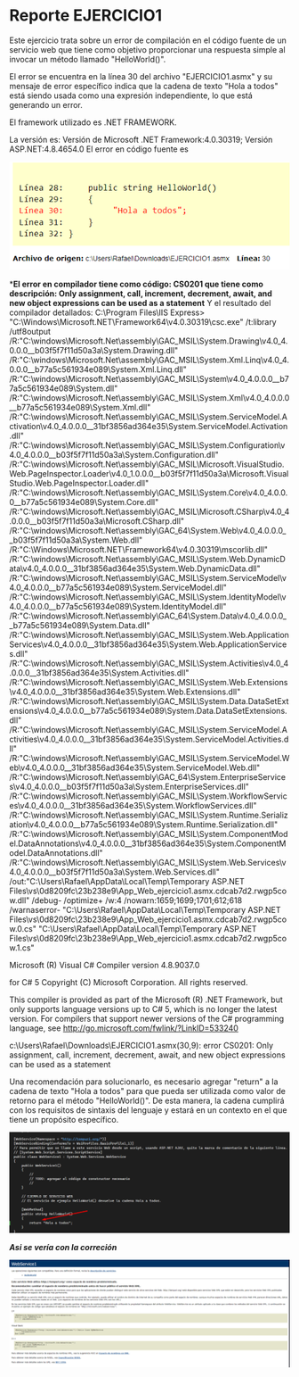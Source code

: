 ﻿# Reporte EJERCICIO1

Este ejercicio trata sobre un error de compilación en el código fuente de un servicio web que tiene como
objetivo proporcionar una respuesta simple al invocar un método llamado "HelloWorld()".

El error se encuentra en la línea 30 del archivo "EJERCICIO1.asmx" y su mensaje de error específico indica
que la cadena de texto "Hola a todos" está siendo usada como una expresión independiente, lo que está
generando un error.

El framework utilizado es .NET FRAMEWORK.

La versión es: Versión de Microsoft .NET Framework:4.0.30319; Versión ASP.NET:4.8.4654.0
El error en código fuente es

![imagen1.png](assets%2Fimg%2Fimagen1.png)

***El error en compilador tiene como código: CS0201 que tiene como descripción: Only assignment, call,
increment, decrement, await, and new object expressions can be used as a statement**
Y el resultado del compilador detallados:
C:\Program Files\IIS Express> "C:\Windows\Microsoft.NET\Framework64\v4.0.30319\csc.exe" /t:library /utf8output /R:"C:\windows\Microsoft.Net\assembly\GAC_MSIL\System.Drawing\v4.0_4.0.0.0__b03f5f7f11d50a3a\System.Drawing.dll" /R:"C:\windows\Microsoft.Net\assembly\GAC_MSIL\System.Xml.Linq\v4.0_4.0.0.0__b77a5c561934e089\System.Xml.Linq.dll" /R:"C:\windows\Microsoft.Net\assembly\GAC_MSIL\System\v4.0_4.0.0.0__b77a5c561934e089\System.dll" /R:"C:\windows\Microsoft.Net\assembly\GAC_MSIL\System.Xml\v4.0_4.0.0.0__b77a5c561934e089\System.Xml.dll" /R:"C:\windows\Microsoft.Net\assembly\GAC_MSIL\System.ServiceModel.Activation\v4.0_4.0.0.0__31bf3856ad364e35\System.ServiceModel.Activation.dll" /R:"C:\windows\Microsoft.Net\assembly\GAC_MSIL\System.Configuration\v4.0_4.0.0.0__b03f5f7f11d50a3a\System.Configuration.dll" /R:"C:\windows\Microsoft.Net\assembly\GAC_MSIL\Microsoft.VisualStudio.Web.PageInspector.Loader\v4.0_1.0.0.0__b03f5f7f11d50a3a\Microsoft.VisualStudio.Web.PageInspector.Loader.dll" /R:"C:\windows\Microsoft.Net\assembly\GAC_MSIL\System.Core\v4.0_4.0.0.0__b77a5c561934e089\System.Core.dll" /R:"C:\windows\Microsoft.Net\assembly\GAC_MSIL\Microsoft.CSharp\v4.0_4.0.0.0__b03f5f7f11d50a3a\Microsoft.CSharp.dll" /R:"C:\windows\Microsoft.Net\assembly\GAC_64\System.Web\v4.0_4.0.0.0__b03f5f7f11d50a3a\System.Web.dll" /R:"C:\Windows\Microsoft.NET\Framework64\v4.0.30319\mscorlib.dll" /R:"C:\windows\Microsoft.Net\assembly\GAC_MSIL\System.Web.DynamicData\v4.0_4.0.0.0__31bf3856ad364e35\System.Web.DynamicData.dll" /R:"C:\windows\Microsoft.Net\assembly\GAC_MSIL\System.ServiceModel\v4.0_4.0.0.0__b77a5c561934e089\System.ServiceModel.dll" /R:"C:\windows\Microsoft.Net\assembly\GAC_MSIL\System.IdentityModel\v4.0_4.0.0.0__b77a5c561934e089\System.IdentityModel.dll" /R:"C:\windows\Microsoft.Net\assembly\GAC_64\System.Data\v4.0_4.0.0.0__b77a5c561934e089\System.Data.dll" /R:"C:\windows\Microsoft.Net\assembly\GAC_MSIL\System.Web.ApplicationServices\v4.0_4.0.0.0__31bf3856ad364e35\System.Web.ApplicationServices.dll" /R:"C:\windows\Microsoft.Net\assembly\GAC_MSIL\System.Activities\v4.0_4.0.0.0__31bf3856ad364e35\System.Activities.dll" /R:"C:\windows\Microsoft.Net\assembly\GAC_MSIL\System.Web.Extensions\v4.0_4.0.0.0__31bf3856ad364e35\System.Web.Extensions.dll" /R:"C:\windows\Microsoft.Net\assembly\GAC_MSIL\System.Data.DataSetExtensions\v4.0_4.0.0.0__b77a5c561934e089\System.Data.DataSetExtensions.dll" /R:"C:\windows\Microsoft.Net\assembly\GAC_MSIL\System.ServiceModel.Activities\v4.0_4.0.0.0__31bf3856ad364e35\System.ServiceModel.Activities.dll" /R:"C:\windows\Microsoft.Net\assembly\GAC_MSIL\System.ServiceModel.Web\v4.0_4.0.0.0__31bf3856ad364e35\System.ServiceModel.Web.dll" /R:"C:\windows\Microsoft.Net\assembly\GAC_64\System.EnterpriseServices\v4.0_4.0.0.0__b03f5f7f11d50a3a\System.EnterpriseServices.dll" /R:"C:\windows\Microsoft.Net\assembly\GAC_MSIL\System.WorkflowServices\v4.0_4.0.0.0__31bf3856ad364e35\System.WorkflowServices.dll" /R:"C:\windows\Microsoft.Net\assembly\GAC_MSIL\System.Runtime.Serialization\v4.0_4.0.0.0__b77a5c561934e089\System.Runtime.Serialization.dll" /R:"C:\windows\Microsoft.Net\assembly\GAC_MSIL\System.ComponentModel.DataAnnotations\v4.0_4.0.0.0__31bf3856ad364e35\System.ComponentModel.DataAnnotations.dll" /R:"C:\windows\Microsoft.Net\assembly\GAC_MSIL\System.Web.Services\v4.0_4.0.0.0__b03f5f7f11d50a3a\System.Web.Services.dll" /out:"C:\Users\Rafael\AppData\Local\Temp\Temporary ASP.NET Files\vs\0d8209fc\23b238e9\App_Web_ejercicio1.asmx.cdcab7d2.rwgp5cow.dll" /debug- /optimize+ /w:4 /nowarn:1659;1699;1701;612;618 /warnaserror-  "C:\Users\Rafael\AppData\Local\Temp\Temporary ASP.NET Files\vs\0d8209fc\23b238e9\App_Web_ejercicio1.asmx.cdcab7d2.rwgp5cow.0.cs" "C:\Users\Rafael\AppData\Local\Temp\Temporary ASP.NET Files\vs\0d8209fc\23b238e9\App_Web_ejercicio1.asmx.cdcab7d2.rwgp5cow.1.cs"


Microsoft (R) Visual C# Compiler version 4.8.9037.0

for C# 5
Copyright (C) Microsoft Corporation. All rights reserved.



This compiler is provided as part of the Microsoft (R) .NET Framework, but only supports language versions up to C# 5, which is no longer the latest version. For compilers that support newer versions of the C# programming language, see http://go.microsoft.com/fwlink/?LinkID=533240

c:\Users\Rafael\Downloads\EJERCICIO1.asmx(30,9): error CS0201: Only assignment, call, increment, decrement, await, and new object expressions can be used as a statement

Una recomendación para solucionarlo, es necesario agregar "return" a la cadena de texto "Hola a todos"
para que pueda ser utilizada como valor de retorno para el método "HelloWorld()". De esta manera, la
cadena cumplirá con los requisitos de sintaxis del lenguaje y estará en un contexto en el que tiene un
propósito específico.

![imagen2.png](assets%2Fimg%2Fimagen2.png)

***Asi se vería con la correción***

![imagen3.png](assets%2Fimg%2Fimagen3.png)

